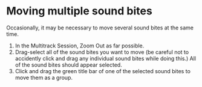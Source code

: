 # Moving multiple sound bites

Occasionally, it may be necessary to move several sound bites at the same time.

1. In the Multitrack Session, Zoom Out as far possible.
2. Drag-select all of the sound bites you want to move (be careful not to accidently click and drag any individual sound bites while doing this.) All of the sound bites should appear selected.
3. Click and drag the green title bar of one of the selected sound bites to move them as a group.